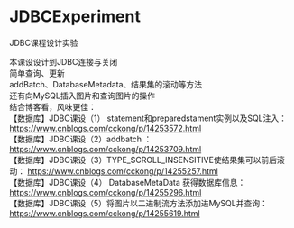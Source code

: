 # JDBCExperiment
JDBC课程设计实验

本课设设计到JDBC连接与关闭  
简单查询、更新  
addBatch、DatabaseMetadata、结果集的滚动等方法  
还有向MySQL插入图片和查询图片的操作   
结合博客看，风味更佳：  
【数据库】JDBC课设（1） statement和preparedstament实例以及SQL注入：  https://www.cnblogs.com/cckong/p/14253572.html   
【数据库】JDBC课设（2）addbatch ：  https://www.cnblogs.com/cckong/p/14253709.html   
【数据库】JDBC课设（3）TYPE_SCROLL_INSENSITIVE使结果集可以前后滚动：  https://www.cnblogs.com/cckong/p/14255257.html   
【数据库】JDBC课设（4） DatabaseMetaData 获得数据库信息：  https://www.cnblogs.com/cckong/p/14255296.html  
【数据库】JDBC课设（5）将图片以二进制流方法添加进MySQL并查询：  https://www.cnblogs.com/cckong/p/14255619.html  
